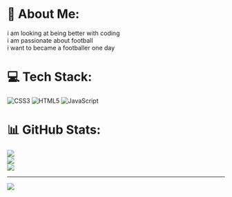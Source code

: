 # 💫 About Me:
i am looking at being better with coding<br>i am passionate about football<br>i want to became a footballer one day<br>


# 💻 Tech Stack:
![CSS3](https://img.shields.io/badge/css3-%231572B6.svg?style=for-the-badge&logo=css3&logoColor=white) ![HTML5](https://img.shields.io/badge/html5-%23E34F26.svg?style=for-the-badge&logo=html5&logoColor=white) ![JavaScript](https://img.shields.io/badge/javascript-%23323330.svg?style=for-the-badge&logo=javascript&logoColor=%23F7DF1E)
# 📊 GitHub Stats:
![](https://github-readme-stats.vercel.app/api?username=mrftbl&theme=dark&hide_border=false&include_all_commits=false&count_private=false)<br/>
![](https://nirzak-streak-stats.vercel.app/?user=mrftbl&theme=dark&hide_border=false)<br/>
![](https://github-readme-stats.vercel.app/api/top-langs/?username=mrftbl&theme=dark&hide_border=false&include_all_commits=false&count_private=false&layout=compact)

---
[![](https://visitcount.itsvg.in/api?id=mrftbl&icon=0&color=0)](https://visitcount.itsvg.in)

<!-- Proudly created with GPRM ( https://gprm.itsvg.in ) -->

